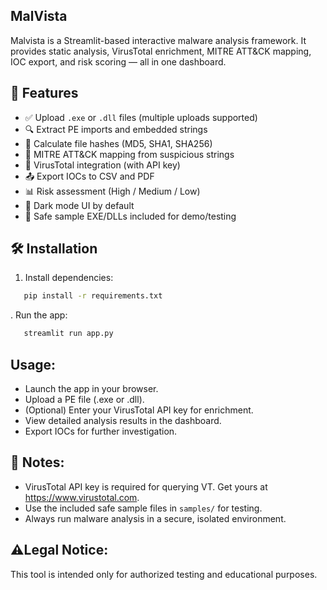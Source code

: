 
## MalVista
Malvista is a Streamlit-based interactive malware analysis framework.
It provides static analysis, VirusTotal enrichment, MITRE ATT&CK mapping,
IOC export, and risk scoring — all in one dashboard.

## 🚀 Features
- ✅ Upload `.exe` or `.dll` files (multiple uploads supported)
- 🔍 Extract PE imports and embedded strings
- 🔐 Calculate file hashes (MD5, SHA1, SHA256)
- 🧠 MITRE ATT&CK mapping from suspicious strings
- 🦠 VirusTotal integration (with API key)
- 📤 Export IOCs to CSV and PDF
- 📊 Risk assessment (High / Medium / Low)
- 🌙 Dark mode UI by default
- 🧪 Safe sample EXE/DLLs included for demo/testing



## 🛠️ Installation
1. Install dependencies:
```bash
   pip install -r requirements.txt
   ```
. Run the app:
```bash
   streamlit run app.py
   ```

## Usage:
- Launch the app in your browser.
- Upload a PE file (.exe or .dll).
- (Optional) Enter your VirusTotal API key for enrichment.
- View detailed analysis results in the dashboard.
- Export IOCs for further investigation.

## 📌 Notes:
- VirusTotal API key is required for querying VT. Get yours at https://www.virustotal.com.
- Use the included safe sample files in `samples/` for testing.
- Always run malware analysis in a secure, isolated environment.

## ⚠️Legal Notice:
This tool is intended only for authorized testing and educational purposes.


